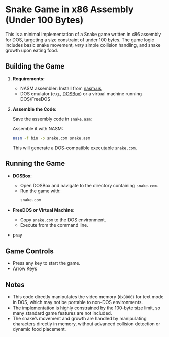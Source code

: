 # Snake Game in x86 Assembly (Under 100 Bytes)

This is a minimal implementation of a Snake game written in x86 assembly for DOS, targeting a size constraint of under 100 bytes. The game logic includes basic snake movement, _very_ simple collision handling, and snake growth upon eating food.

## Building the Game

1. **Requirements:**
   - NASM assembler: Install from [nasm.us](https://www.nasm.us/)
   - DOS emulator (e.g., [DOSBox](https://www.dosbox.com/)) or a virtual machine running DOS/FreeDOS

2. **Assemble the Code:**

   Save the assembly code in `snake.asm`:

   Assemble it with NASM:
   ```sh
   nasm -f bin -o snake.com snake.asm
   ```

   This will generate a DOS-compatible executable `snake.com`.

## Running the Game

- **DOSBox**:
  - Open DOSBox and navigate to the directory containing `snake.com`.
  - Run the game with:
    ```sh
    snake.com
    ```

- **FreeDOS or Virtual Machine**:
  - Copy `snake.com` to the DOS environment.
  - Execute from the command line.

- pray
## Game Controls

- Press any key to start the game.
- Arrow Keys

## Notes

- This code directly manipulates the video memory (`0xB800`) for text mode in DOS, which may not be portable to non-DOS environments.
- The implementation is highly constrained by the 100-byte size limit, so many standard game features are not included.
- The snake’s movement and growth are handled by manipulating characters directly in memory, without advanced collision detection or dynamic food placement.
